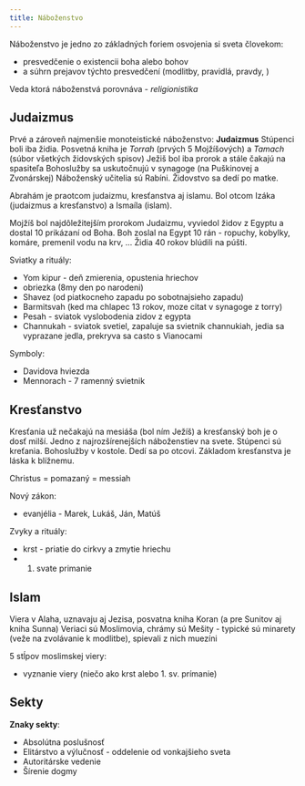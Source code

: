 ```yaml
---
title: Náboženstvo
---
```


Náboženstvo je jedno zo základných foriem osvojenia si sveta človekom:
- presvedčenie o existencii boha alebo bohov
- a súhrn prejavov týchto presvedčení (modlitby, pravidlá, pravdy, )

Veda ktorá náboženstvá porovnáva - *religionistika*

## Judaizmus

Prvé a zároveň najmenšie monoteistické náboženstvo: **Judaizmus**
Stúpenci boli iba židia. Posvetná kniha je *Torrah* (prvých 5 Mojžíšových) a *Tamach* (súbor všetkých židovských spisov)
Ježiš bol iba prorok a stále čakajú na spasiteľa
Bohoslužby sa uskutočnujú v synagoge (na Puškinovej a Zvonárskej)
Náboženský učitelia sú Rabíni.
Židovstvo sa dedí po matke.

Abrahám je praotcom judaizmu, kresťanstva aj islamu. Bol otcom Izáka (judaizmus a kresťanstvo) a Ismaíla (islam).

Mojžíš bol najdôležitejším prorokom Judaizmu, vyviedol židov z Egyptu a dostal 10 prikázaní od Boha.
Boh zoslal na Egypt 10 rán - ropuchy, kobylky, komáre, premenil vodu na krv, ...
Židia 40 rokov blúdili na púšti.

Sviatky a rituály:
- Yom kipur - deň zmierenia, opustenia hriechov
- obriezka (8my den po narodeni)
- Shavez (od piatkocneho zapadu po sobotnajsieho zapadu)
- Barmitsvah (ked ma chlapec 13 rokov, moze citat v synagoge z torry)
- Pesah - sviatok vyslobodenia zidov z egypta
- Channukah - sviatok svetiel, zapaluje sa svietnik channukiah, jedia sa vyprazane jedla, prekryva sa casto s Vianocami

Symboly:
- Davidova hviezda
- Mennorach - 7 ramenný svietnik

## Kresťanstvo

Kresťania už nečakajú na mesiáša (bol ním Ježíš) a kresťanský boh je o dosť milší.
Jedno z najrozšírenejších náboženstiev na svete. 
Stúpenci sú kreťania. Bohoslužby v kostole. Dedí sa po otcovi.
Základom kresťanstva je láska k blížnemu.

Christus = pomazaný = messiah

Nový zákon:
- evanjélia - Marek, Lukáš, Ján, Matúš

Zvyky a rituály:
- krst - priatie do cirkvy a zmytie hriechu
- 1. svate primanie

## Islam

Viera v Alaha, uznavaju aj Jezisa, posvatna kniha Koran (a pre Sunitov aj kniha Sunna)
Veriaci sú Moslimovia, chrámy sú Mešity - typické sú minarety (veže na zvolávanie k modlitbe), spievali z nich muezíni

5 stĺpov moslimskej viery:
- vyznanie viery (niečo ako krst alebo 1. sv. prímanie)

## Sekty

**Znaky sekty**:
- Absolútna poslušnosť
- Elitárstvo a výlučnosť - oddelenie od vonkajšieho sveta
- Autoritárske vedenie
- Šírenie dogmy